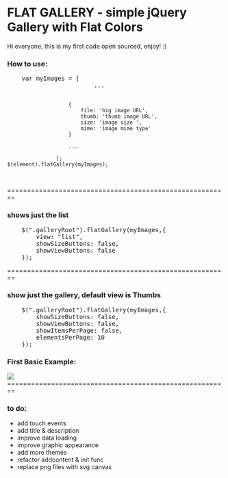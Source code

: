 <h1>FLAT GALLERY - simple jQuery Gallery with Flat Colors</h1>
<p>
    Hi everyone,
    this is my first code open sourced, 
    enjoy! :)
</p>
<h3>How to use:</h3>
<pre>
	var myImages = [
						...

						{
                            file: 'big image URL',
                            thumb: 'thumb image URL',
                            size: 'image size ',
                            mime: 'image mime type'    
                        }
                        
                        ...

                    ];
	$(element).flatGallery(myImages);
</pre> 
========================================================
<h3>shows just the list</h3>
<pre>
    $(".galleryRoot").flatGallery(myImages,{ 
        view: "list", 
        showSizeButtons: false, 
        showViewButtons: false
    }); 
</pre>
========================================================
<h3>show just the gallery, default view is Thumbs</h3>
<pre>
    $(".galleryRoot").flatGallery(myImages,{ 
        showSizeButtons: false, 
        showViewButtons: false,
        showItemsPerPage: false,
        elementsPerPage: 10
    }); 
</pre>

<h3>First Basic Example:</h3>
<img src="https://raw.github.com/negativo/flatGallery/master/flatGalleryScreen.png" />
========================================================
<h3>to do:</h3>
<ul>
    <li>add touch events </li>
    <li>add title & description </li>
    <li>improve data loading</li>
    <li>improve graphic appearance</li>
    <li>add more themes</li>
    <li>refactor addcontent & init func</li>
    <li>replace png files with svg canvas</li>
</ul>

